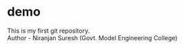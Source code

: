 # demo
This is my first git repository.
<br>
Author - Niranjan Suresh
(Govt. Model Engineering College)